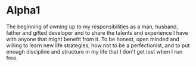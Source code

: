 # Alpha1
The beginning of owning up to my responsibilities as a man, husband, father and gifted developer and to share the talents and experience I have with anyone that might benefit from it. To be honest, open minded and willing to learn new life strategies, how not to be a perfectionist, and to put enough discipline and structure in my life that I don't get lost when I run free.

